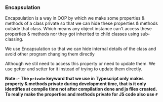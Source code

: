 ### Encapsulation

Encapsulation is a way in OOP by which we make some properties & methods of a class private so that we can hide these properties & methods outside that class. Which means any object instance can't access these properties & methods nor they got inherited to child classes using sub-classing.

We use Encapsulation so that we can hide internal details of the class and avoid other program changing them directly

Although we stil need to access this property or need to update them. We use getter and setter for it instead of trying to update them directly.

**Note :- The `private` keyword that we use in Typescript only makes property & methods private during development time, that is it only identifies at compile time not after compilation done and js files created. To really make the properties and methods private for JS code also use `#`**
